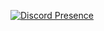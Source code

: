 [![Discord Presence](https://lanyard.cnrad.dev/api/418926626630533120)](https://discord.com/users/418926626630533120)
